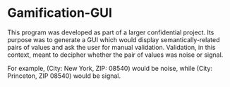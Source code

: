 # Gamification-GUI

This program was developed as part of a larger confidential project. Its purpose was to generate a GUI which would display semantically-related pairs of values and ask the user for manual validation. Validation, in this context, meant to decipher whether the pair of values was noise or signal.

For example, (City: New York, ZIP: 08540) would be noise, while (City: Princeton, ZIP 08540) would be signal. 
